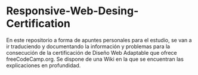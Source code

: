 # Responsive-Web-Desing-Certification
En este repositorio a forma de apuntes personales para el estudio, se van a ir traduciendo y documentando la información y problemas para la consecución de la certificación de Diseño Web Adaptable que ofrece freeCodeCamp.org. Se dispone de una Wiki en la que se encuentran las explicaciones en profundidad.
